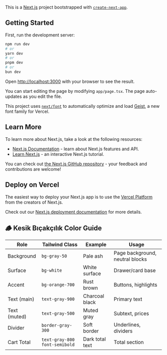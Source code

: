 This is a [Next.js](https://nextjs.org) project bootstrapped with [`create-next-app`](https://nextjs.org/docs/app/api-reference/cli/create-next-app).

## Getting Started

First, run the development server:

```bash
npm run dev
# or
yarn dev
# or
pnpm dev
# or
bun dev
```

Open [http://localhost:3000](http://localhost:3000) with your browser to see the result.

You can start editing the page by modifying `app/page.tsx`. The page auto-updates as you edit the file.

This project uses [`next/font`](https://nextjs.org/docs/app/building-your-application/optimizing/fonts) to automatically optimize and load [Geist](https://vercel.com/font), a new font family for Vercel.

## Learn More

To learn more about Next.js, take a look at the following resources:

- [Next.js Documentation](https://nextjs.org/docs) - learn about Next.js features and API.
- [Learn Next.js](https://nextjs.org/learn) - an interactive Next.js tutorial.

You can check out [the Next.js GitHub repository](https://github.com/vercel/next.js) - your feedback and contributions are welcome!

## Deploy on Vercel

The easiest way to deploy your Next.js app is to use the [Vercel Platform](https://vercel.com/new?utm_medium=default-template&filter=next.js&utm_source=create-next-app&utm_campaign=create-next-app-readme) from the creators of Next.js.

Check out our [Next.js deployment documentation](https://nextjs.org/docs/app/building-your-application/deploying) for more details.

## 🪵 Kesik Bıçakçılık Color Guide

| Role         | Tailwind Class | Example         | Usage                                  |
|--------------|----------------|------------------|----------------------------------------|
| Background   | `bg-gray-50`   | Pale ash         | Page background, neutral blocks        |
| Surface      | `bg-white`     | White surface    | Drawer/card base                       |
| Accent       | `bg-orange-700`| Rust brown       | Buttons, highlights                    |
| Text (main)  | `text-gray-900`| Charcoal black   | Primary text                           |
| Text (muted) | `text-gray-500`| Muted gray       | Subtext, prices                        |
| Divider      | `border-gray-300` | Soft border   | Underlines, dividers                   |
| Cart Total   | `text-gray-800 font-semibold` | Dark total text | Total section                          |

